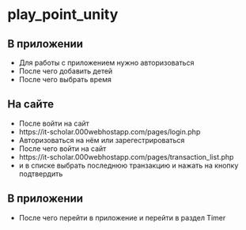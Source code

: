 # play_point_unity
<h2>В приложении</h2>
<ul>
    <li>Для работы с приложением нужно авторизоваться</li>
    <li>После чего добавить детей</li>
    <li>После чего выбрать время</li>
</ul>
<h2>На сайте</h2>
<ul>
    <li>После войти на сайт</li>
    <li>https://it-scholar.000webhostapp.com/pages/login.php</li>
    <li>Авторизоваться на нём или зарегестрироваться</li>
    <li>После чего войти на сайт</li>
    <li>https://it-scholar.000webhostapp.com/pages/transaction_list.php</li>
    <li>и в списке выбрать  последнюю транзакцию и нажать на кнопку подтвердить</li>
</ul>
<h2>В приложении</h2>
<ul>
    <li>После чего перейти в приложение и перейти в раздел Timer</li>
</ul>



